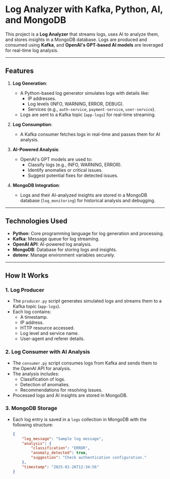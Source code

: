 # Log Analyzer with Kafka, Python, AI, and MongoDB

This project is a **Log Analyzer** that streams logs, uses AI to analyze them, and stores insights in a MongoDB database. Logs are produced and consumed using **Kafka**, and **OpenAI's GPT-based AI models** are leveraged for real-time log analysis.

---

## **Features**

1. **Log Generation**:
   - A Python-based log generator simulates logs with details like:
     - IP addresses.
     - Log levels (INFO, WARNING, ERROR, DEBUG).
     - Services (e.g., `auth-service`, `payment-service`, `user-service`).
   - Logs are sent to a Kafka topic (`app-logs`) for real-time streaming.

2. **Log Consumption**:
   - A Kafka consumer fetches logs in real-time and passes them for AI analysis.

3. **AI-Powered Analysis**:
   - OpenAI's GPT models are used to:
     - Classify logs (e.g., INFO, WARNING, ERROR).
     - Identify anomalies or critical issues.
     - Suggest potential fixes for detected issues.

4. **MongoDB Integration**:
   - Logs and their AI-analyzed insights are stored in a MongoDB database (`log_monitoring`) for historical analysis and debugging.

---

## **Technologies Used**
- **Python**: Core programming language for log generation and processing.
- **Kafka**: Message queue for log streaming.
- **OpenAI API**: AI-powered log analysis.
- **MongoDB**: Database for storing logs and insights.
- **dotenv**: Manage environment variables securely.

---

## **How It Works**

### **1. Log Producer**
- The `producer.py` script generates simulated logs and streams them to a Kafka topic (`app-logs`).
- Each log contains:
  - A timestamp.
  - IP address.
  - HTTP resource accessed.
  - Log level and service name.
  - User-agent and referer details.

### **2. Log Consumer with AI Analysis**
- The `consumer.py` script consumes logs from Kafka and sends them to the OpenAI API for analysis.
- The analysis includes:
  - Classification of logs.
  - Detection of anomalies.
  - Recommendations for resolving issues.
- Processed logs and AI insights are stored in MongoDB.

### **3. MongoDB Storage**
- Each log entry is saved in a `logs` collection in MongoDB with the following structure:
  ```json
  {
      "log_message": "Sample log message",
      "analysis": {
          "classification": "ERROR",
          "anomaly_detected": true,
          "suggestion": "Check authentication configuration."
      },
      "timestamp": "2025-01-26T12:34:56"
  }
